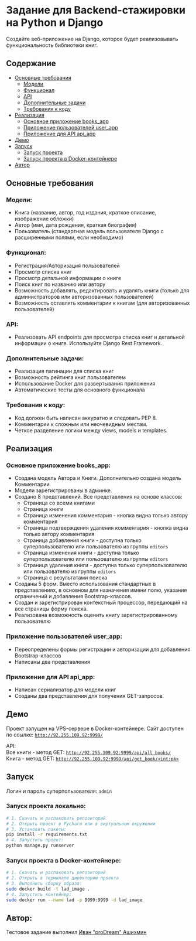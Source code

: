 # Задание для Backend-стажировки на Python и Django

Создайте веб-приложение на Django, которое будет реализовывать функциональность библиотеки книг.

## Содержание

- [Основные требования](#Основные-требования)
  - [Модели](#Модели)
  - [Функционал](#Функционал)
  - [API](#API)
  - [Дополнительные задачи](#Дополнительные-задачи)
  - [Требования к коду](#Требования-к-коду)
- [Реализация](#Реализация)
  - [Основное приложение books_app](#Основное-приложение-books_app)
  - [Приложение пользователей user_app](#Приложение-пользователей-user_app)
  - [Приложение для API api_app](#Приложение-для-API-api_app)
- [Демо](#Демо)
- [Запуск](#Запуск)
  - [Запуск проекта](#Запуск-проекта-локально)
  - [Запуск проекта в Docker-контейнере](#Запуск-проекта-в-Docker-контейнере)
- [Автор](#Автор)

## Основные требования

### Модели:
- Книга (название, автор, год издания, краткое описание, изображение обложки)
- Автор (имя, дата рождения, краткая биография)
- Пользователь (стандартная модель пользователя Django с расширенными полями, если необходимо)

### Функционал:
- Регистрация/Авторизация пользователей
- Просмотр списка книг
- Просмотр детальной информации о книге
- Поиск книг по названию или автору
- Возможность добавлять, редактировать и удалять книги (только для администраторов или авторизованных пользователей)
- Возможность оставлять комментарии к книгам (для авторизованных пользователей)

### API:
- Реализовать API endpoints для просмотра списка книг и детальной информации о книге. Используйте Django Rest Framework.

### Дополнительные задачи:
- Реализация пагинации для списка книг
- Возможность рейтинга книг пользователем
- Использование Docker для развертывания приложения
- Автоматические тесты для основного функционала

### Требования к коду:
- Код должен быть написан аккуратно и следовать PEP 8.
- Комментарии к сложным или неочевидным местам.
- Четкое разделение логики между views, models и templates.

## Реализация

### Основное приложение books_app:

- Создана модель Автора и Книги. Дополнительно создана модель Комментарии
- Модели зарегистрированы в админке.
- Создано 8 представлений. Все представления на основе классов:
  - Страница со всеми книгами
  - Страница книги
  - Страница изменения комментария - кнопка видна только автору комментария
  - Страница подтверждения удаления комментария - кнопка видна только автору комментария
  - Страница добавления книги - доступна только суперпользователю или пользователю из группы `editors`
  - Страница изменения книги - доступна только суперпользователю или пользователю из группы `editors`
  - Страница удаления книги - доступна только суперпользователю или пользователю из группы `editors`
  - Страница с результатами поиска
- Созданы 5 форм. Вместо использования стандартных в представлениях, в основном для назначения имени полю, указания ограничений и добавления Bootstrap-классов.
- Создан и зарегистрирован контекстный процессор, передающий на все страницы форму поиска.
- Реализована возможность оценить книгу зарегистрированному пользователю

### Приложение пользователей user_app:
- Переопределены формы регистрации и авторизации для добавления Bootstrap-классов
- Написаны два представления

### Приложение для API api_app:
- Написан сериализатор для модели книг
- Созданы два представления для получения GET-запросов.

## Демо

Проект запущен на VPS-сервере в Docker-контейнере.
Сайт доступен по ссылке: [`http://92.255.109.92:9999/`](http://92.255.109.92:9999/)  

API:  
Все книги - метод GET: [`http://92.255.109.92:9999/api/all_books/`](http://92.255.109.92:9999/api/all_books/)  
Книга - метод GET: [`http://92.255.109.92:9999/api/get_book/<int:pk>`](http://92.255.109.92:9999/api/get_book/<int:pk>)

## Запуск

Логин и пароль суперпользователя: `admin`

### Запуск проекта локально:
```bash
# 1. Скачать и распаковать репозиторий
# 2. Открыть проект в Pycharm или в виртуальном окружении
# 3. Установить пакеты:
pip install -r requirements.txt
# 4. Запустить проект:
python manage.py runserver
```
### Запуск проекта в Docker-контейнере:

```bash
# 1. Скачать и распаковать репозиторий
# 2. Открыть в терминале директорию проекта
# 3. Выполнить сборку образа:
sudo docker build -t lad_image .
# 4. Запустить контейнер:
sudo docker run --name lad -p 9999:9999 -d lad_image
```

## Автор:
Тестовое задание выполнил [Иван "proDream" Ашихмин](https://github.com/proDreams)